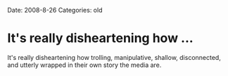 Date: 2008-8-26
Categories: old

# It's really disheartening how ...

It's really disheartening how trolling, manipulative, shallow, disconnected, and utterly wrapped in their own story the media are.
